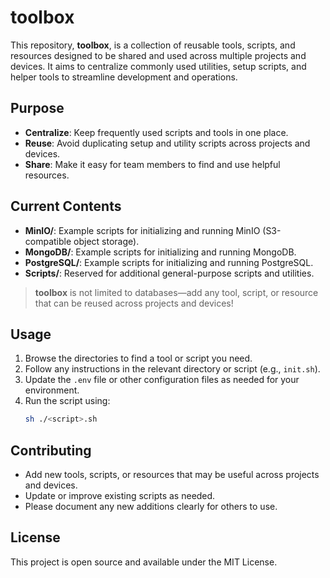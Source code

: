 # toolbox

This repository, **toolbox**, is a collection of reusable tools, scripts, and resources designed to be shared and used across multiple projects and devices. It aims to centralize commonly used utilities, setup scripts, and helper tools to streamline development and operations.

## Purpose

- **Centralize**: Keep frequently used scripts and tools in one place.
- **Reuse**: Avoid duplicating setup and utility scripts across projects and devices.
- **Share**: Make it easy for team members to find and use helpful resources.

## Current Contents

- **MinIO/**: Example scripts for initializing and running MinIO (S3-compatible object storage).
- **MongoDB/**: Example scripts for initializing and running MongoDB.
- **PostgreSQL/**: Example scripts for initializing and running PostgreSQL.
- **Scripts/**: Reserved for additional general-purpose scripts and utilities.

> **toolbox** is not limited to databases—add any tool, script, or resource that can be reused across projects and devices!

## Usage

1. Browse the directories to find a tool or script you need.
2. Follow any instructions in the relevant directory or script (e.g., `init.sh`).
3. Update the `.env` file or other configuration files as needed for your environment.
4. Run the script using:
   ```sh
   sh ./<script>.sh
   ```

## Contributing

- Add new tools, scripts, or resources that may be useful across projects and devices.
- Update or improve existing scripts as needed.
- Please document any new additions clearly for others to use.

## License
This project is open source and available under the MIT License.
